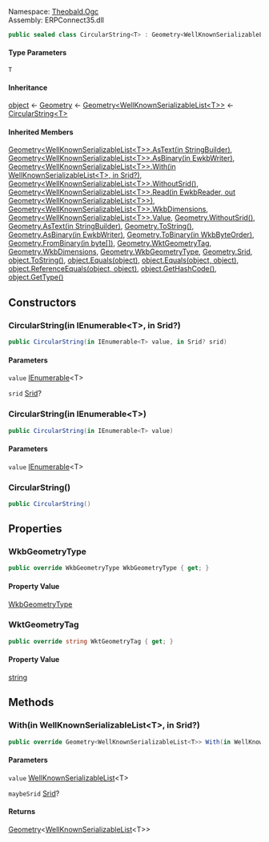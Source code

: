 
Namespace: [Theobald.Ogc](index.md)  
Assembly: ERPConnect35.dll  

```csharp
public sealed class CircularString<T> : Geometry<WellKnownSerializableList<T>> where T : struct, IWellKnownSerializable<T>
```

#### Type Parameters

`T` 

#### Inheritance

[object](https://learn.microsoft.com/dotnet/api/system.object) ← 
[Geometry](Theobald.Ogc.Geometry.md) ← 
[Geometry<WellKnownSerializableList<T\>\>](Theobald.Ogc.Geometry\-1.md) ← 
[CircularString<T\>](Theobald.Ogc.CircularString\-1.md)

#### Inherited Members

[Geometry<WellKnownSerializableList<T\>\>.AsText\(in StringBuilder\)](Theobald.Ogc.Geometry\-1.md\#Theobald\_Ogc\_Geometry\_1\_AsText\_System\_Text\_StringBuilder\_\_), 
[Geometry<WellKnownSerializableList<T\>\>.AsBinary\(in EwkbWriter\)](Theobald.Ogc.Geometry\-1.md\#Theobald\_Ogc\_Geometry\_1\_AsBinary\_Theobald\_Ogc\_EwkbWriter\_\_), 
[Geometry<WellKnownSerializableList<T\>\>.With\(in WellKnownSerializableList<T\>, in Srid?\)](Theobald.Ogc.Geometry\-1.md\#Theobald\_Ogc\_Geometry\_1\_With\_\_0\_\_System\_Nullable\_Theobald\_Ogc\_Srid\_\_\_), 
[Geometry<WellKnownSerializableList<T\>\>.WithoutSrid\(\)](Theobald.Ogc.Geometry\-1.md\#Theobald\_Ogc\_Geometry\_1\_WithoutSrid), 
[Geometry<WellKnownSerializableList<T\>\>.Read\(in EwkbReader, out Geometry<WellKnownSerializableList<T\>\>\)](Theobald.Ogc.Geometry\-1.md\#Theobald\_Ogc\_Geometry\_1\_Read\_Theobald\_Ogc\_EwkbReader\_\_Theobald\_Ogc\_Geometry\_\_0\_\_\_), 
[Geometry<WellKnownSerializableList<T\>\>.WkbDimensions](Theobald.Ogc.Geometry\-1.md\#Theobald\_Ogc\_Geometry\_1\_WkbDimensions), 
[Geometry<WellKnownSerializableList<T\>\>.Value](Theobald.Ogc.Geometry\-1.md\#Theobald\_Ogc\_Geometry\_1\_Value), 
[Geometry.WithoutSrid\(\)](Theobald.Ogc.Geometry.md\#Theobald\_Ogc\_Geometry\_WithoutSrid), 
[Geometry.AsText\(in StringBuilder\)](Theobald.Ogc.Geometry.md\#Theobald\_Ogc\_Geometry\_AsText\_System\_Text\_StringBuilder\_\_), 
[Geometry.ToString\(\)](Theobald.Ogc.Geometry.md\#Theobald\_Ogc\_Geometry\_ToString), 
[Geometry.AsBinary\(in EwkbWriter\)](Theobald.Ogc.Geometry.md\#Theobald\_Ogc\_Geometry\_AsBinary\_Theobald\_Ogc\_EwkbWriter\_\_), 
[Geometry.ToBinary\(in WkbByteOrder\)](Theobald.Ogc.Geometry.md\#Theobald\_Ogc\_Geometry\_ToBinary\_Theobald\_Ogc\_WkbByteOrder\_\_), 
[Geometry.FromBinary\(in byte\[\]\)](Theobald.Ogc.Geometry.md\#Theobald\_Ogc\_Geometry\_FromBinary\_System\_Byte\_\_\_\_), 
[Geometry.WktGeometryTag](Theobald.Ogc.Geometry.md\#Theobald\_Ogc\_Geometry\_WktGeometryTag), 
[Geometry.WkbDimensions](Theobald.Ogc.Geometry.md\#Theobald\_Ogc\_Geometry\_WkbDimensions), 
[Geometry.WkbGeometryType](Theobald.Ogc.Geometry.md\#Theobald\_Ogc\_Geometry\_WkbGeometryType), 
[Geometry.Srid](Theobald.Ogc.Geometry.md\#Theobald\_Ogc\_Geometry\_Srid), 
[object.ToString\(\)](https://learn.microsoft.com/dotnet/api/system.object.tostring), 
[object.Equals\(object\)](https://learn.microsoft.com/dotnet/api/system.object.equals\#system\-object\-equals\(system\-object\)), 
[object.Equals\(object, object\)](https://learn.microsoft.com/dotnet/api/system.object.equals\#system\-object\-equals\(system\-object\-system\-object\)), 
[object.ReferenceEquals\(object, object\)](https://learn.microsoft.com/dotnet/api/system.object.referenceequals), 
[object.GetHashCode\(\)](https://learn.microsoft.com/dotnet/api/system.object.gethashcode), 
[object.GetType\(\)](https://learn.microsoft.com/dotnet/api/system.object.gettype)

## Constructors

### <a id="Theobald_Ogc_CircularString_1__ctor_System_Collections_Generic_IEnumerable__0___System_Nullable_Theobald_Ogc_Srid___"></a> CircularString\(in IEnumerable<T\>, in Srid?\)

```csharp
public CircularString(in IEnumerable<T> value, in Srid? srid)
```

#### Parameters

`value` [IEnumerable](https://learn.microsoft.com/dotnet/api/system.collections.generic.ienumerable\-1)<T\>

`srid` [Srid](Theobald.Ogc.Srid.md)?

### <a id="Theobald_Ogc_CircularString_1__ctor_System_Collections_Generic_IEnumerable__0___"></a> CircularString\(in IEnumerable<T\>\)

```csharp
public CircularString(in IEnumerable<T> value)
```

#### Parameters

`value` [IEnumerable](https://learn.microsoft.com/dotnet/api/system.collections.generic.ienumerable\-1)<T\>

### <a id="Theobald_Ogc_CircularString_1__ctor"></a> CircularString\(\)

```csharp
public CircularString()
```

## Properties

### <a id="Theobald_Ogc_CircularString_1_WkbGeometryType"></a> WkbGeometryType

```csharp
public override WkbGeometryType WkbGeometryType { get; }
```

#### Property Value

 [WkbGeometryType](Theobald.Ogc.WkbGeometryType.md)

### <a id="Theobald_Ogc_CircularString_1_WktGeometryTag"></a> WktGeometryTag

```csharp
public override string WktGeometryTag { get; }
```

#### Property Value

 [string](https://learn.microsoft.com/dotnet/api/system.string)

## Methods

### <a id="Theobald_Ogc_CircularString_1_With_Theobald_Ogc_WellKnownSerializableList__0___System_Nullable_Theobald_Ogc_Srid___"></a> With\(in WellKnownSerializableList<T\>, in Srid?\)

```csharp
public override Geometry<WellKnownSerializableList<T>> With(in WellKnownSerializableList<T> value, in Srid? maybeSrid)
```

#### Parameters

`value` [WellKnownSerializableList](Theobald.Ogc.WellKnownSerializableList\-1.md)<T\>

`maybeSrid` [Srid](Theobald.Ogc.Srid.md)?

#### Returns

 [Geometry](Theobald.Ogc.Geometry\-1.md)<[WellKnownSerializableList](Theobald.Ogc.WellKnownSerializableList\-1.md)<T\>\>

